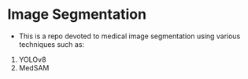 # Image Segmentation
* This is a repo devoted to medical image segmentation using various techniques such as:

1. YOLOv8
2. MedSAM
